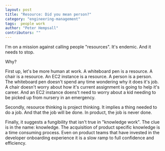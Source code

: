 ```yaml
---
layout: post
title: "Resource: Did you mean person?"
category: "engineering-management"
tags:  people work
author: "Peter Hempsall"
contributors: ""
---
```

I'm on a mission against calling people "resources". It's endemic. And it needs to stop.

Why?

First up, let's be more human at work. A whiteboard pen is a resource. A chair is a resource. An EC2 instance is a resource. A person is a person. 
The whiteboard pen doesn't spend any time wondering why it does it's job. A chair doesn't worry about how it's current assignment is going to help it's career. And an EC2 instance doens't need to worry about a kid needing to be picked up from nursery in an emergency.

Secondly, resource thinking is project thinking. It implies a thing needed to do a job. And that the job will be done. In product, the job is never done.

Finally, it suggests a fungibility that isn't true in "knowledge work". The clue is in the name: knowledge. The acquisition of product specific knowledge is a time consuming process. Even on product teams that have invested in the developer onboarding experience it is a slow ramp to full confidence and efficiency.

